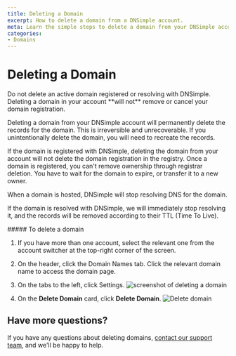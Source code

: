 ```yaml
---
title: Deleting a Domain
excerpt: How to delete a domain from a DNSimple account.
meta: Learn the simple steps to delete a domain from your DNSimple account. Follow our guide for a smooth and hassle-free domain removal process.
categories:
- Domains
---
```


# Deleting a Domain

<warning>
Do not delete an active domain registered or resolving with DNSimple. Deleting a domain in your account **will not** remove or cancel your domain registration.

Deleting a domain from your DNSimple account will permanently delete the records for the domain. This is irreversible and unrecoverable. If you unintentionally delete the domain, you will need to recreate the records.
</warning>

If the domain is registered with DNSimple, deleting the domain from your account will not delete the domain registration in the registry. Once a domain is registered, you can't remove ownership through registrar deletion. You have to wait for the domain to expire, or transfer it to a new owner.

When a domain is hosted, DNSimple will stop resolving DNS for the domain.

If the domain is resolved with DNSimple, we will immediately stop resolving it, and the records will be removed according to their TTL (Time To Live).


<div class="section-steps" markdown="1">
##### To delete a domain

1. If you have more than one account, select the relevant one from the account switcher at the top-right corner of the screen.
1. On the header, click the <label>Domain Names</label> tab. Click the relevant domain name to access the domain page.
1. On the tabs to the left, click <label>Settings</label>.
    ![screenshot of deleting a domain](/files/domain-delete.png)

1. On the **Delete Domain** card, click **Delete Domain**.
    ![Delete domain](/files/delete-domain.png)

</div>

## Have more questions?

If you have any questions about deleting domains, [contact our support team](https://dnsimple.com/feedback), and we'll be happy to help.
